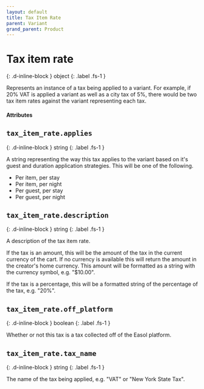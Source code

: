 ```yaml
---
layout: default
title: Tax Item Rate
parent: Variant
grand_parent: Product
---
```


# Tax item rate
{: .d-inline-block }
object
{: .label .fs-1 }

Represents an instance of a tax being applied to a variant. For example, if 20%
VAT is applied a variant as well as a city tax of 5%, there would be two tax
item rates against the variant representing each tax.

#### Attributes

## `tax_item_rate.applies`
{: .d-inline-block }
string
{: .label .fs-1 }

A string representing the way this tax applies to the variant based on it's
guest and duration application strategies. This will be one of the following.

- Per item, per stay
- Per item, per night
- Per guest, per stay
- Per guest, per night

## `tax_item_rate.description`
{: .d-inline-block }
string
{: .label .fs-1 }

A description of the tax item rate.

If the tax is an amount, this will be the amount of the tax in the current
currency of the cart. If no currency is available this will return the amount
in the creator's home currency. This amount will be formatted as a string with
the currency symbol, e.g. "$10.00".

If the tax is a percentage, this will be a formatted string of the percentage
of the tax, e.g. "20%".

## `tax_item_rate.off_platform`
{: .d-inline-block }
boolean
{: .label .fs-1 }

Whether or not this tax is a tax collected off of the Easol platform.

## `tax_item_rate.tax_name`
{: .d-inline-block }
string
{: .label .fs-1 }

The name of the tax being applied, e.g. "VAT" or "New York State Tax".

